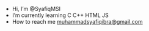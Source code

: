- Hi, I’m @SyafiqMSI
- I’m currently learning C C++ HTML JS
- How to reach me muhammadsyafiqibra@gmail.com

<!---
SyafiqMSI/SyafiqMSI is a ✨ special ✨ repository because its `README.md` (this file) appears on your GitHub profile.
You can click the Preview link to take a look at your changes.
--->
